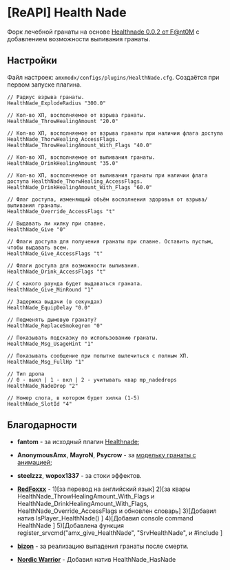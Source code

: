 # [ReAPI] Health Nade

Форк лечебной гранаты на основе [Healthnade 0.0.2 от F@nt0M](https://dev-cs.ru/resources/992/) с добавлением возможности выпивания гранаты.

## Настройки

Файл настроек: `amxmodx/configs/plugins/HealthNade.cfg`. Создаётся при первом запуске плагина.

```
// Радиус взрыва гранаты.
HealthNade_ExplodeRadius "300.0"

// Кол-во ХП, восполняемое от взрыва гранаты.
HealthNade_ThrowHealingAmount "20.0"

// Кол-во ХП, восполняемое от взрыва гранаты при наличии флага доступа HealthNade_ThorwHealing_AccessFlags.
HealthNade_ThrowHealingAmount_With_Flags "40.0"

// Кол-во ХП, восполняемое от выпивания гранаты.
HealthNade_DrinkHealingAmount "35.0"

// Кол-во ХП, восполняемое от выпивания гранаты при наличии флага доступа HealthNade_ThorwHealing_AccessFlags.
HealthNade_DrinkHealingAmount_With_Flags "60.0"

// Флаг доступа, изменяющий объём восполнения здоровья от взрыва/выпивания гранаты.
HealthNade_Override_AccessFlags "t"

// Выдавать ли хилку при спавне.
HealthNade_Give "0"

// Флаги доступа для получения гранаты при спавне. Оставить пустым, чтобы выдавать всем.
HealthNade_Give_AccessFlags "t"

// Флаги доступа для возможности выпивания.
HealthNade_Drink_AccessFlags "t"

// С какого раунда будет выдаваться граната.
HealthNade_Give_MinRound "1"

// Задержка выдачи (в секундах)
HealthNade_EquipDelay "0.0"

// Подменять дымовую гранату?
HealthNade_ReplaceSmokegren "0"

// Показывать подсказку по использованию гранаты.
HealthNade_Msg_UsageHint "1"

// Показывать сообщение при попытке вылечиться с полным ХП.
HealthNade_Msg_FullHp "1"

// Тип дропа
// 0 - выкл | 1 - вкл | 2 - учитывать квар mp_nadedrops
HealthNade_NadeDrop "2"

// Номер слота, в котором будет хилка (1-5)
HealthNade_SlotId "4"
```

## Благодарности

- **fantom** - за исходный плагин [Healthnade](https://dev-cs.ru/resources/992/);
- **AnonymousAmx**, **MayroN**, **Psycrow** - за [модельку гранаты с анимацией](https://dev-cs.ru/threads/18355/);
- **steelzzz**, **wopox1337** - за стоки эффектов.

- **[RedFoxxx](https://dev-cs.ru/members/8560/)**  - 
1)[за перевод на английский язык] 
2)[за квары HealthNade_ThrowHealingAmount_With_Flags и HealthNade_DrinkHealingAmount_With_Flags, HealthNade_Override_AccessFlags и обновлен словарь]
3)[Добавил натив IsPlayer_HealthNade() ]
4)[Добавил console command HealthNade ]
5)[Добавлена функция register_srvcmd("amx_give_HealthNade", "SrvHealthNade", и #include <amxmisc>]

- **[bizon](https://dev-cs.ru/members/4218/)** - за реализацию выпадения гранаты после смерти.
- **[Nordic Warrior](https://dev-cs.ru/members/3093/)** - Добавил натив HealthNade_HasNade
